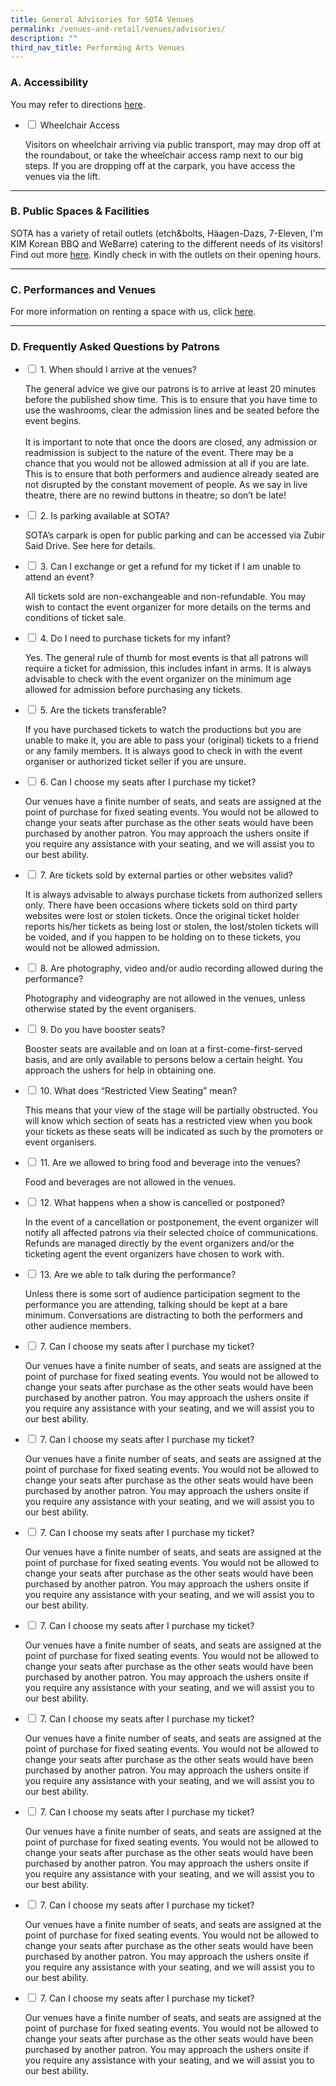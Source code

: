 ```yaml
---
title: General Advisories for SOTA Venues
permalink: /venues-and-retail/venues/advisories/
description: ""
third_nav_title: Performing Arts Venues
---
```

### A. Accessibility

You may refer to directions&nbsp;[here](/contact-us).

<ul class="jekyllcodex_accordion">
  <li>
    <input id="accordion1" type="checkbox">
    <label for="accordion1">Wheelchair Access</label>
    <div>
      <p>Visitors on wheelchair arriving via public transport, may may drop off at the roundabout, or take the wheelchair access ramp next to our big steps. If you are dropping off at the carpark, you have access the venues via the lift.</p>
    </div>
	</li>  
</ul>
<hr>

### B. Public Spaces &amp; Facilities

SOTA has a variety of retail outlets (etch&amp;bolts, Häagen-Dazs, 7-Eleven, I'm KIM Korean BBQ and WeBarre) catering to the different needs of its visitors! Find out more&nbsp;[here](/venues-and-retail/retail). Kindly check in with the outlets on their opening hours.
<hr>

### C. Performances and Venues

For more information on renting a space with us, click&nbsp;[here](/venues-and-retail/).

<hr>

### D. Frequently Asked Questions by Patrons

<ul class="jekyllcodex_accordion">
  <li>
    <input id="accordion2" type="checkbox">
    <label for="accordion2">1. When should I arrive at the venues?</label>
    <div>
      <p>The general advice we give our patrons is to arrive at least 20 minutes before the published show time. This is to ensure that you have time to use the washrooms, clear the admission lines and be seated before the event begins.<br><br>
It is important to note that once the doors are closed, any admission or readmission is subject to the nature of the event. There may be a chance that you would not be allowed admission at all if you are late. This is to ensure that both performers and audience already seated are not disrupted by the constant movement of people. As we say in live theatre, there are no rewind buttons in theatre; so don’t be late!</p>
    </div>
	</li>  
	<li>
    <input id="accordion3" type="checkbox">
    <label for="accordion3">2. Is parking available at SOTA?</label>
    <div>
      <p>SOTA’s carpark is open for public parking and can be accessed via Zubir Said Drive. See here for details.</p>
    </div>
	</li>  
	<li>
    <input id="accordion4" type="checkbox">
    <label for="accordion4">3. Can I exchange or get a refund for my ticket if I am unable to attend an event?</label>
    <div>
      <p>All tickets sold are non-exchangeable and non-refundable. You may wish to contact the event organizer for more details on the terms and conditions of ticket sale.</p>
    </div>
	</li>  
	<li>
    <input id="accordion5" type="checkbox">
    <label for="accordion5">4. Do I need to purchase tickets for my infant?</label>
    <div>
      <p>Yes. The general rule of thumb for most events is that all patrons will require a ticket for admission, this includes infant in arms. It is always advisable to check with the event organizer on the minimum age allowed for admission before purchasing any tickets.</p>
    </div>
	</li>  
	<li>
    <input id="accordion6" type="checkbox">
    <label for="accordion6">5. Are the tickets transferable?</label>
    <div>
      <p>If you have purchased tickets to watch the productions but you are unable to make it, you are able to pass your (original) tickets to a friend or any family members. It is always good to check in with the event organiser or authorized ticket seller if you are unsure.
 </p>
    </div>
	</li>  
	<li>
    <input id="accordion7" type="checkbox">
    <label for="accordion7">6. Can I choose my seats after I purchase my ticket?</label>
    <div>
      <p>Our venues have a finite number of seats, and seats are assigned at the point of purchase for fixed seating events. You would not be allowed to change your seats after purchase as the other seats would have been purchased by another patron. You may approach the ushers onsite if you require any assistance with your seating, and we will assist you to our best ability.</p>
    </div>
	</li>  
	<li>
    <input id="accordion8" type="checkbox">
    <label for="accordion8">7. Are tickets sold by external parties or other websites valid?</label>
    <div>
      <p>It is always advisable to always purchase tickets from authorized sellers only. There have been occasions where tickets sold on third party websites were lost or stolen tickets. Once the original ticket holder reports his/her tickets as being lost or stolen, the lost/stolen tickets will be voided, and if you happen to be holding on to these tickets, you would not be allowed admission.</p>
    </div>
	</li>  
	<li>
    <input id="accordion9" type="checkbox">
    <label for="accordion9">8. Are photography, video and/or audio recording allowed during the performance?</label>
    <div>
      <p>Photography and videography are not allowed in the venues, unless otherwise stated by the event organisers.</p>
    </div>
	</li>  
	<li>
    <input id="accordion10" type="checkbox">
    <label for="accordion10">9. Do you have booster seats?</label>
    <div>
      <p>Booster seats are available and on loan at a first-come-first-served basis, and are only available to persons below a certain height. You approach the ushers for help in obtaining one.</p>
    </div>
	</li>  <li>
    <input id="accordion11" type="checkbox">
    <label for="accordion11">10. What does “Restricted View Seating” mean?</label>
    <div>
      <p>This means that your view of the stage will be partially obstructed. You will know which section of seats has a restricted view when you book your tickets as these seats will be indicated as such by the promoters or event organisers.</p>
    </div>
	</li>  
	<li>
    <input id="accordion12" type="checkbox">
    <label for="accordion12">11. Are we allowed to bring food and beverage into the venues?</label>
    <div>
      <p>Food and beverages are not allowed in the venues.</p>
    </div>
	</li>  
	<li>
    <input id="accordion13" type="checkbox">
    <label for="accordion13">12. What happens when a show is cancelled or postponed?</label>
    <div>
      <p>In the event of a cancellation or postponement, the event organizer will notify all affected patrons via their selected choice of communications. Refunds are managed directly by the event organizers and/or the ticketing agent the event organizers have chosen to work with.</p>
    </div>
	</li>  
	<li>
    <input id="accordion14" type="checkbox">
    <label for="accordion14">13. Are we able to talk during the performance?</label>
    <div>
      <p>Unless there is some sort of audience participation segment to the performance you are attending, talking should be kept at a bare minimum. Conversations are distracting to both the performers and other audience members.</p>
    </div>
	</li>  
	<li>
    <input id="accordion8" type="checkbox">
    <label for="accordion8">7. Can I choose my seats after I purchase my ticket?</label>
    <div>
      <p>Our venues have a finite number of seats, and seats are assigned at the point of purchase for fixed seating events. You would not be allowed to change your seats after purchase as the other seats would have been purchased by another patron. You may approach the ushers onsite if you require any assistance with your seating, and we will assist you to our best ability.</p>
    </div>
	</li>  
	<li>
    <input id="accordion8" type="checkbox">
    <label for="accordion8">7. Can I choose my seats after I purchase my ticket?</label>
    <div>
      <p>Our venues have a finite number of seats, and seats are assigned at the point of purchase for fixed seating events. You would not be allowed to change your seats after purchase as the other seats would have been purchased by another patron. You may approach the ushers onsite if you require any assistance with your seating, and we will assist you to our best ability.</p>
    </div>
	</li>  
	<li>
    <input id="accordion8" type="checkbox">
    <label for="accordion8">7. Can I choose my seats after I purchase my ticket?</label>
    <div>
      <p>Our venues have a finite number of seats, and seats are assigned at the point of purchase for fixed seating events. You would not be allowed to change your seats after purchase as the other seats would have been purchased by another patron. You may approach the ushers onsite if you require any assistance with your seating, and we will assist you to our best ability.</p>
    </div>
	</li>  
	<li>
    <input id="accordion8" type="checkbox">
    <label for="accordion8">7. Can I choose my seats after I purchase my ticket?</label>
    <div>
      <p>Our venues have a finite number of seats, and seats are assigned at the point of purchase for fixed seating events. You would not be allowed to change your seats after purchase as the other seats would have been purchased by another patron. You may approach the ushers onsite if you require any assistance with your seating, and we will assist you to our best ability.</p>
    </div>
	</li>  
	<li>
    <input id="accordion8" type="checkbox">
    <label for="accordion8">7. Can I choose my seats after I purchase my ticket?</label>
    <div>
      <p>Our venues have a finite number of seats, and seats are assigned at the point of purchase for fixed seating events. You would not be allowed to change your seats after purchase as the other seats would have been purchased by another patron. You may approach the ushers onsite if you require any assistance with your seating, and we will assist you to our best ability.</p>
    </div>
	</li>  
	<li>
    <input id="accordion8" type="checkbox">
    <label for="accordion8">7. Can I choose my seats after I purchase my ticket?</label>
    <div>
      <p>Our venues have a finite number of seats, and seats are assigned at the point of purchase for fixed seating events. You would not be allowed to change your seats after purchase as the other seats would have been purchased by another patron. You may approach the ushers onsite if you require any assistance with your seating, and we will assist you to our best ability.</p>
    </div>
	</li>  
	<li>
    <input id="accordion8" type="checkbox">
    <label for="accordion8">7. Can I choose my seats after I purchase my ticket?</label>
    <div>
      <p>Our venues have a finite number of seats, and seats are assigned at the point of purchase for fixed seating events. You would not be allowed to change your seats after purchase as the other seats would have been purchased by another patron. You may approach the ushers onsite if you require any assistance with your seating, and we will assist you to our best ability.</p>
    </div>
	</li>  
	<li>
    <input id="accordion8" type="checkbox">
    <label for="accordion8">7. Can I choose my seats after I purchase my ticket?</label>
    <div>
      <p>Our venues have a finite number of seats, and seats are assigned at the point of purchase for fixed seating events. You would not be allowed to change your seats after purchase as the other seats would have been purchased by another patron. You may approach the ushers onsite if you require any assistance with your seating, and we will assist you to our best ability.</p>
    </div>
	</li>  
</ul>